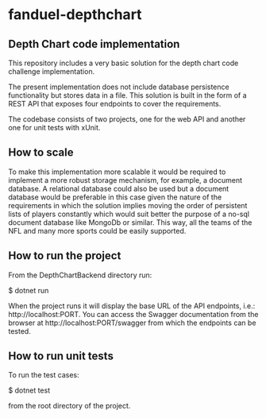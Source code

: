 # fanduel-depthchart

## Depth Chart code implementation

This repository includes a very basic solution for the depth chart code challenge implementation.

The present implementation does not include database persistence functionality but stores data in a file. This solution is built in the form of a REST API that exposes four endpoints to cover the requirements.

The codebase consists of two projects, one for the web API and another one for unit tests with xUnit.

## How to scale
To make this implementation more scalable it would be required to implement a more robust storage mechanism, for example, a document database. A relational database could also be used but a document database would be preferable in this case given the nature of the requirements in which the solution implies moving the order of persistent lists of players constantly which would suit better the purpose of a no-sql document database like MongoDb or similar. This way, all the teams of the NFL and many more sports could be easily supported.

## How to run the project
From the DepthChartBackend directory run:

$ dotnet run

When the project runs it will display the base URL of the API endpoints, i.e.: http://localhost:PORT. You can access the Swagger documentation from the browser at http://localhost:PORT/swagger from which the endpoints can be tested.

## How to run unit tests
To run the test cases:

$ dotnet test

from the root directory of the project.